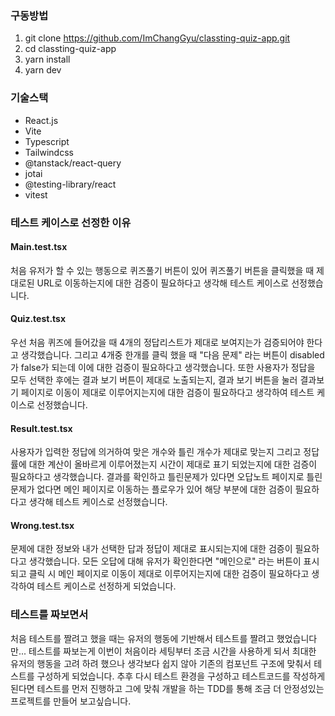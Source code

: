 ### 구동방법

1. git clone https://github.com/ImChangGyu/classting-quiz-app.git
2. cd classting-quiz-app
3. yarn install
4. yarn dev

### 기술스택

-   React.js
-   Vite
-   Typescript
-   Tailwindcss
-   @tanstack/react-query
-   jotai
-   @testing-library/react
-   vitest

### 테스트 케이스로 선정한 이유

#### Main.test.tsx

처음 유저가 할 수 있는 행동으로 퀴즈풀기 버튼이 있어 퀴즈풀기 버튼을 클릭했을 때 제대로된 URL로 이동하는지에 대한 검증이 필요하다고 생각해 테스트 케이스로 선정했습니다.

#### Quiz.test.tsx

우선 처음 퀴즈에 들어갔을 때 4개의 정답리스트가 제대로 보여지는가 검증되어야 한다고 생각했습니다.
그리고 4개중 한개를 클릭 했을 때 "다음 문제" 라는 버튼이 disabled가 false가 되는데 이에 대한 검증이 필요하다고 생각했습니다.
또한 사용자가 정답을 모두 선택한 후에는 결과 보기 버튼이 제대로 노출되는지, 결과 보기 버튼을 눌러 결과보기 페이지로 이동이 제대로 이루어지는지에 대한 검증이 필요하다고 생각하여 테스트 케이스로 선정했습니다.

#### Result.test.tsx

사용자가 입력한 정답에 의거하여 맞은 개수와 틀린 개수가 제대로 맞는지 그리고 정답률에 대한 계산이 올바르게 이루어졌는지 시간이 제대로 표기 되었는지에 대한 검증이 필요하다고 생각했습니다.
결과를 확인하고 틀린문제가 있다면 오답노트 페이지로 틀린문제가 없다면 메인 페이지로 이동하는 플로우가 있어 해당 부분에 대한 검증이 필요하다고 생각해 테스트 케이스로 선정했습니다.

#### Wrong.test.tsx

문제에 대한 정보와 내가 선택한 답과 정답이 제대로 표시되는지에 대한 검증이 필요하다고 생각했습니다.
모든 오답에 대해 유저가 확인한다면 "메인으로" 라는 버튼이 표시되고 클릭 시 메인 페이지로 이동이 제대로 이루어지는지에 대한 검증이 필요하다고 생각하여 테스트 케이스로 선정하게 되었습니다.

### 테스트를 짜보면서

처음 테스트를 짤려고 했을 때는 유저의 행동에 기반해서 테스트를 짤려고 했었습니다만...
테스트를 짜보는게 이번이 처음이라 세팅부터 조금 시간을 사용하게 되서 최대한 유저의 행동을 고려 하려 했으나 생각보다 쉽지 않아 기존의 컴포넌트 구조에 맞춰서 테스트를 구성하게 되었습니다.
추후 다시 테스트 환경을 구성하고 테스트코드를 작성하게 된다면 테스트를 먼저 진행하고 그에 맞춰 개발을 하는 TDD를 통해 조금 더 안정성있는 프로젝트를 만들어 보고싶습니다.

